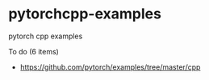 # pytorchcpp-examples
pytorch cpp examples 

To do (6 items)
- https://github.com/pytorch/examples/tree/master/cpp
